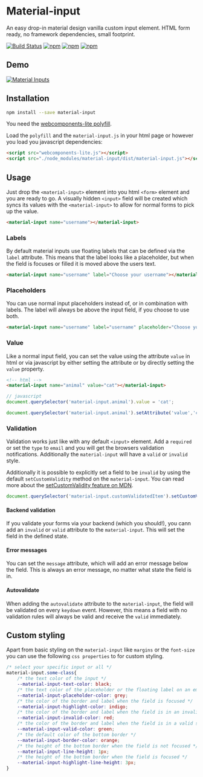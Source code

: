 # Material-input
An easy drop-in material design vanilla custom input element. HTML form ready, no framework dependencies, small footprint.

[![Build Status](https://img.shields.io/travis/nuclei/material-input/master.svg?style=flat-square)](https://travis-ci.org/nuclei/material-input) [![npm](https://img.shields.io/npm/v/material-input.svg?style=flat-square)](https://www.npmjs.com/package/material-input) [![npm](https://img.shields.io/npm/dt/material-input.svg?style=flat-square)](https://www.npmjs.com/package/material-input) [![npm](https://img.shields.io/npm/l/material-input.svg?style=flat-square)](https://github.com/nuclei/material-input/blob/master/LICENSE)

## Demo
[![Material Inputs](https://cloud.githubusercontent.com/assets/813754/19432757/350079e4-945e-11e6-9593-e2174285c435.png)](https://nuclei.github.io/material-input/index.html)


<!---
```
<custom-element-demo>
  <template>
    <script src="docs/webcomponentsjs/webcomponents.js"></script>
    <script src="src/material-input.js"></script>
    <material-input name="form" label="Email address" style="font-family: sans-serif;"></material-input>
  </template>
</custom-element-demo>
```
-->

## Installation
```bash
npm install --save material-input
```

You need the [webcomponents-lite polyfill](https://github.com/webcomponents/webcomponentsjs).

Load the `polyfill` and the `material-input.js` in your html page or however you load you javascript dependencies:
```html
<script src="webcomponents-lite.js"></script>
<script src="./node_modules/material-input/dist/material-input.js"></script>
```

## Usage
Just drop the `<material-input>` element into you html `<form>` element and you are ready to go. A visually hidden `<input>` field will be created which syncs its values with the `<material-input>` to allow for normal forms to pick up the value.


```html
<material-input name="username"></material-input>
```

### Labels
By default material inputs use floating labels that can be defined via the `label` attribute. This means that the label looks like a placeholder, but when the field is focuses or filled it is moved above the users text.

```html
<material-input name="username" label="Choose your username"></material-input>
```

### Placeholders
You can use normal input placeholders instead of, or in combination with labels. The label will always be above the input field, if you choose to use both.

```html
<material-input name="username" label="username" placeholder="Choose your username"></material-input>
```

### Value
Like a normal input field, you can set the value using the attribute `value` in html or via javascript by either setting the attribute or by directly setting the `value` property.

```html
<!-- html -->
<material-input name="animal" value="cat"></material-input>
```

```javascript
// javascript
document.querySelector('material-input.animal').value = 'cat';

document.querySelector('material-input.animal').setAttribute('value','cat');
```

### Validation
Validation works just like with any default `<input>` element. Add a `required` or set the `type` to `email` and you will get the browsers validation notifications. Additionally the `material-input` will have a `valid` or `invalid` style.

Additionally it is possible to explicitly set a field to be `invalid` by using the default `setCustomValidity` method on the `material-input`. You can read more about the [setCustomValidity feature on MDN](https://developer.mozilla.org/en-US/docs/Web/Guide/HTML/HTML5/Constraint_validation#Controlling_the_text_of_constraints_violation).

```javascript
document.querySelector('material-input.customValidatedItem').setCustomValidity('This is not valid.');
```

#### Backend validation
If you validate your forms via your backend (which you should!), you cann add an `invalid` or `valid` attribute to the `material-input`. This will set the field in the defined state.

#### Error messages
You can set the `message` attribute, which will add an error message below the field. This is always an error message, no matter what state the field is in.

#### Autovalidate
When adding the `autovalidate` attribute to the `material-input`, the field will be validated on every `keydown` event. However, this means a field with no validation rules will always be valid and receive the `valid` immediately.

## Custom styling
Apart from basic styling on the `material-input` like `margins` or the `font-size` you can use the following `css properties` to for custom styling.

```css
/* select your specific input or all */
material-input.some-class{
    /* the text color of the input */
    --material-input-text-color: black;
    /* the text color of the placeholder or the floating label on an empty field */
    --material-input-placeholder-color: grey;
    /* the color of the border and label when the field is focused */
    --material-input-highlight-color: indigo;
    /* the color of the border and label when the field is in an invalid state */
    --material-input-invalid-color: red;
    /* the color of the border and label when the field is in a valid state */
    --material-input-valid-color: green;
    /* the default color of the bottom border */
    --material-input-border-color: orange;
    /* the height of the bottom border when the field is not focused */
    --material-input-line-height: 1px;
    /* the height of the bottom border when the field is focused */
    --material-input-highlight-line-height: 3px;
}
```
